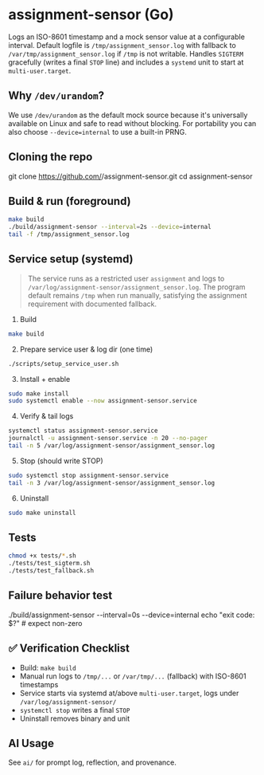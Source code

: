 # assignment-sensor (Go)

Logs an ISO-8601 timestamp and a mock sensor value at a configurable interval.
Default logfile is `/tmp/assignment_sensor.log` with fallback to `/var/tmp/assignment_sensor.log` if `/tmp` is not writable.
Handles `SIGTERM` gracefully (writes a final `STOP` line) and includes a `systemd` unit to start at `multi-user.target`.

## Why `/dev/urandom`?
We use `/dev/urandom` as the default mock source because it's universally available on Linux and safe to read without blocking.
For portability you can also choose `--device=internal` to use a built-in PRNG.

## Cloning the repo
git clone https://github.com/<your-username>/assignment-sensor.git
cd assignment-sensor


## Build & run (foreground)
```bash
make build
./build/assignment-sensor --interval=2s --device=internal
tail -f /tmp/assignment_sensor.log
```

## Service setup (systemd)
> The service runs as a restricted user `assignment` and logs to `/var/log/assignment-sensor/assignment_sensor.log`.
> The program default remains `/tmp` when run manually, satisfying the assignment requirement with documented fallback.

1) Build
```bash
make build
```

2) Prepare service user & log dir (one time)
```bash
./scripts/setup_service_user.sh
```

3) Install + enable
```bash
sudo make install
sudo systemctl enable --now assignment-sensor.service
```

4) Verify & tail logs
```bash
systemctl status assignment-sensor.service
journalctl -u assignment-sensor.service -n 20 --no-pager
tail -n 5 /var/log/assignment-sensor/assignment_sensor.log
```

5) Stop (should write STOP)
```bash
sudo systemctl stop assignment-sensor.service
tail -n 3 /var/log/assignment-sensor/assignment_sensor.log
```

6) Uninstall
```bash
sudo make uninstall
```

## Tests
```bash
chmod +x tests/*.sh
./tests/test_sigterm.sh
./tests/test_fallback.sh
```
## Failure behavior test

./build/assignment-sensor --interval=0s --device=internal
echo "exit code: $?"   # expect non-zero

## ✅ Verification Checklist
- Build: `make build`
- Manual run logs to `/tmp/...` or `/var/tmp/...` (fallback) with ISO-8601 timestamps
- Service starts via systemd at/above `multi-user.target`, logs under `/var/log/assignment-sensor/`
- `systemctl stop` writes a final `STOP`
- Uninstall removes binary and unit

## AI Usage
See `ai/` for prompt log, reflection, and provenance.
